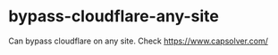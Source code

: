 # bypass-cloudflare-any-site
Can bypass cloudflare on any site. Check https://www.capsolver.com/ 











                                                                                                                       